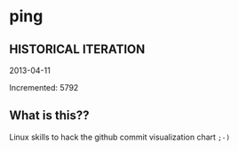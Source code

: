 # ping

## HISTORICAL ITERATION
2013-04-11

Incremented: 5792

## What is this?? 
Linux skills to hack the github commit visualization chart `;-)`
